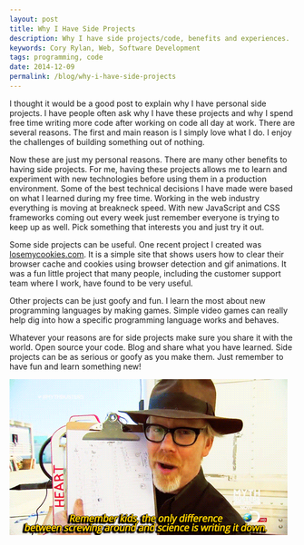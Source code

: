 ```yaml
---
layout: post
title: Why I Have Side Projects
description: Why I have side projects/code, benefits and experiences.
keywords: Cory Rylan, Web, Software Development
tags: programming, code
date: 2014-12-09
permalink: /blog/why-i-have-side-projects
---
```


I thought it would be a good post to explain why I have personal side projects. I have people often ask
why I have these projects and why I spend free time writing more code after working on code all day at work. There are several reasons.
The first and main reason is I simply love what I do. I enjoy the challenges of building something out of nothing.

Now these are just my personal reasons. There are many other benefits to having side projects. For me, having these projects
allows me to learn and experiment with new technologies before using them in a production environment. Some of the best technical
decisions I have made were based on what I learned during my free time. Working in the web industry everything is
moving at breakneck speed. With new JavaScript and CSS frameworks coming out every week just remember everyone is trying to keep up as well.
Pick something that interests you and just try it out.

Some side projects can be useful. One recent project I created was <a href="http://losemycookies.com" target="_blank">losemycookies.com</a>.
It is a simple site that shows users how to clear their browser cache and cookies using browser detection and gif animations.
It was a fun little project that many people, including the customer support team where I work, have found to be very useful.

Other projects can be just goofy and fun. I learn the most about new programming languages by making games. Simple video games can
really help dig into how a specific programming language works and behaves.

Whatever your reasons are for side projects make sure you share it with the world. Open source your code.
Blog and share what you have learned. Side projects can be as serious or goofy as you make them. Just remember to
have fun and learn something new!

<img src="/assets/images/posts/why-i-have-side-projects/learning.gif" alt="Remember kids the only difference between screwing around and science is writing it down. - Mythbusters" class="full-width contain--6 block-center" />